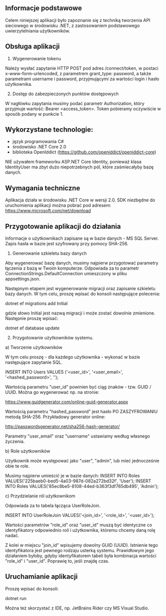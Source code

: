 ## Informacje podstawowe
Celem niniejszej aplikacji było zapoznanie się z techniką tworzenia API sieciowego w środowisku .NET, z zastosowaniem podstawowego uwierzytelniania użytkowników.

## Obsługa aplikacji

1. Wygenerowanie tokenu

Należy wysłać zapytanie HTTP POST pod adres /connect/token, w postaci x-www-form-urlencoded, z parametrem grant_type: password, a także parametrami username i password, przyjmującymi za wartości login i hasło użytkownika.

2. Dostęp do zabezpieczonych punktów dostępowych

W nagłówku zapytania musimy podać parametr Authorization, który przyjmuje wartość: Bearer <access_token>. Token pobieramy oczywiście w sposób podany w punkcie 1.

## Wykorzystane technologie:
- język programowania C#
- środowisko .NET Core 2.0
- biblioteka OpenIddict (https://github.com/openiddict/openiddict-core)

NIE używałem frameworku ASP.NET Core Identity, ponieważ klasa IdentityUser ma zbyt dużo niepotrzebnych pól, które zaśmiecałyby bazę danych.

## Wymagania techniczne

Aplikacja działa w środowisku .NET Core w wersji 2.0. SDK niezbędne do uruchomienia aplikacji można pobrać pod adresem: https://www.microsoft.com/net/download

## Przygotowanie aplikacji do działania

Informacje o użytkownikach zapisane są w bazie danych - MS SQL Server. Zapis hasła w bazie jest szyfrowany przy pomocy SHA-256.

1. Generowanie szkieletu bazy danych

Aby wygenerować bazę danych, musimy najpierw przygotować parametry łączenia z bazą w Twoim komputerze. Odpowiada za to parametr ConnectionStrings.DefaultConnection umieszczony w pliku appsettings.json.

Następnym etapem jest wygenerowanie migracji oraz zapisanie szkieletu bazy danych.
W tym celu, proszę wpisać do konsoli następujące polecenia:

dotnet ef migrations add Initial

gdzie słowo Initial jest nazwą migracji i może zostać dowolnie zmienione.
Następnie proszę wpisać:

dotnet ef database update

2. Przygotowanie użytkowników systemu.

a) Tworzenie użytkowników

W tym celu proszę - dla każdego użytkownika - wykonać w bazie następujące zapytanie SQL.

INSERT INTO Users VALUES ('<user_id>', '<user_email>', '<hashed_password>', '<username>');

Wartością parametru "user_id" powinien być ciąg znaków - tzw. GUID / UUID. Można go wygenerować np. na stronie:

https://www.guidgenerator.com/online-guid-generator.aspx

Wartością parametru "hashed_password" jest hasło PO ZASZYFROWANIU metodą SHA-256. Przykładowy generator online:

http://passwordsgenerator.net/sha256-hash-generator/

Parametry "user_email" oraz "username" ustawiamy według własnego życzenia.

b) Role użytkowników

Użytkownik może występować jako "user", "admin", lub mieć jednocześnie obie te role.

Musimy najpierw umieścić je w bazie danych:
INSERT INTO Roles VALUES('225baeb0-bed5-4a03-987d-082a272bd32f', 'User');
INSERT INTO Roles VALUES('85ec8be5-8108-44ed-b363f3df765db495', 'Admin');

c) Przydzielanie ról użytkownikom

Odpowiada za to tabela łącząca UserRoleJoin.

INSERT INTO UserRoleJoin VALUES('<join_id>', '<role_id>', '<user_id>');

Wartości parametrów "role_id" oraz "user_id" muszą być identyczne co identyfikatory odpowiednio roli i użytkownika, któremu chcemy daną rolę nadać.

Z kolei w miejscu "join_id" wpisujemy dowolny GUID (UUID). Istnienie tego identyfikatora jest pewnego rodzaju usterką systemu. Prawidłowym jego działaniem byłoby, gdyby identyfikatorem tabeli była kombinacja wartości "role_id" i "user_id". Poprawię to, jeśli znajdę czas.

## Uruchamianie aplikacji

Proszę wpisać do konsoli:

dotnet run

Można też skorzystać z IDE, np. JetBrains Rider czy MS Visual Studio.